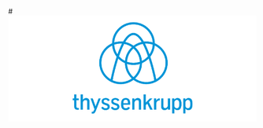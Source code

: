 #![ThyssenKrupp](https://github.com/fator7/tke/blob/master/img/Thyssenkrupp_AG_Logo_2015.svg.png?raw=true)
